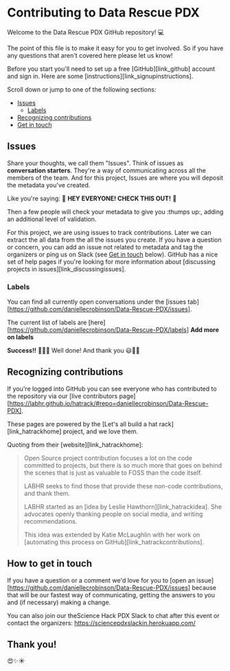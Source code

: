 # Contributing to Data Rescue PDX

Welcome to the Data Rescue PDX GitHub repository! :computer:

The point of this file is to make it easy for you to get involved. So if you have any questions that aren't covered here please let us know!

Before you start you'll need to set up a free [GitHub][link_github] account and sign in. Here are some [instructions][link_signupinstructions].

Scroll down or jump to one of the following sections:

* [Issues](#issues)
  * [Labels](#labels)
* [Recognizing contributions](#recognising-contributions)
* [Get in touch](#how-to-get-in-touch)

## Issues
Share your thoughts, we call them "Issues". Think of issues as **conversation starters**. They're a way of communicating across all the members of the team. And for this project, Issues are where you will deposit the metadata you've created. 

Like you're saying: 
:wave: **HEY EVERYONE! CHECK THIS OUT!** :wave:

Then a few people will check your metadata to give you :thumps up:, adding an additional level of validation.

For this project, we are using issues to track contributions. Later we can extract the all data from the all the issues you create.  If you have a question or concern, you can add an issue not related to metadata and tag the organizers or ping us on Slack (see [Get in touch](#how-to-get-in-touch) below). GitHub has a nice set of help pages if you're looking for more information about [discussing projects in issues][link_discussingissues].

### Labels

You can find all currently open conversations under the [issues tab][https://github.com/daniellecrobinson/Data-Rescue-PDX/issues].

The current list of labels are [here][https://github.com/daniellecrobinson/Data-Rescue-PDX/labels] 
**Add more on labels**

**Success!!** :balloon::balloon::balloon: Well done! And thank you :smiley::tada::sparkles:

## Recognizing contributions

If you're logged into GitHub you can see everyone who has contributed to the repository via our [live contributors page][https://labhr.github.io/hatrack/#repo=daniellecrobinson/Data-Rescue-PDX]. 

These pages are powered by the [Let's all build a hat rack][link_hatrackhome] project, and we love them. 

Quoting from their [website][link_hatrackhome]:

> Open Source project contribution focuses a lot on the code committed to projects, but there is so much more that goes on behind the scenes that is just as valuable to FOSS than the code itself.
> 
> LABHR seeks to find those that provide these non-code contributions, and thank them. 
>
> LABHR started as an [idea by Leslie Hawthorn][link_hatrackidea]. She advocates openly thanking people on social media, and writing recommendations.
>
> This idea was extended by Katie McLaughlin with her work on [automating this process on GitHub][link_hatrackcontributions]. 

## How to get in touch

If you have a question or a comment we'd love for you to [open an issue][https://github.com/daniellecrobinson/Data-Rescue-PDX/issues] because that will be our fastest way of communicating, getting the answers to you and (if necessary) making a change.

You can also join our theScience Hack PDX Slack to chat after this event or contact the organizers: https://sciencepdxslackin.herokuapp.com/


## Thank you!
:heart_eyes::sparkles::sunny:
